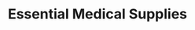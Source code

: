 ---
title: "Essential Medical Supplies"
url: /st-johns/essential-medical-supplies/
shop: medical supply
---